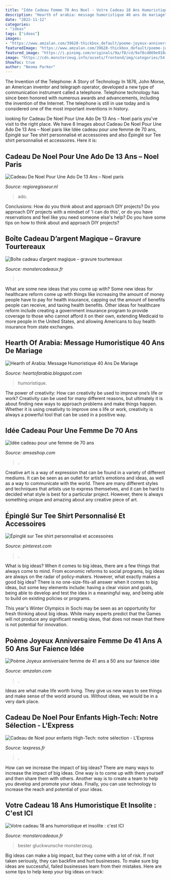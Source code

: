 ```yaml
---
title: "Idée Cadeau Femme 70 Ans Noel - Votre Cadeau 18 Ans Humoristique Et Insolite : C&#039;est Ici"
description: "Hearth of arabia: message humoristique 40 ans de mariage"
date: "2022-11-12"
categories:
- "ideas"
tags: ["ideas"]
images:
- "https://www.amzalan.com/39628-thickbox_default/poeme-joyeux-anniversaire-femme-de-41-ans-a-50-ans-sur-faience-idee-cadeau-fete-neuf-emballe.jpg"
featuredImage: "https://www.amzalan.com/39628-thickbox_default/poeme-joyeux-anniversaire-femme-de-41-ans-a-50-ans-sur-faience-idee-cadeau-fete-neuf-emballe.jpg"
featured_image: "https://i.pinimg.com/originals/9a/f8/cd/9af8cd869e910a51d72ab5b6e3e3fef7.jpg"
image: "https://cdn.monsterzeug.info/assets/frontend/img/categories/54.jpg"
ShowToc: true
author: "Neoma Parker"
---
```



The Invention of the Telephone: A Story of Technology
In 1876, John Morse, an American inventor and telegraph operator, developed a new type of communication instrument called a telephone. Telephone technology has since been honored with numerous awards and advancements, including the invention of the Internet. The telephone is still in use today and is considered one of the most important inventions in history.

	

		
looking for Cadeau De Noel Pour Une Ado De 13 Ans – Noel paris you've visit to the right place. We have 8 Images about Cadeau De Noel Pour Une Ado De 13 Ans – Noel paris like Idée cadeau pour une femme de 70 ans, Épinglé sur Tee shirt personnalisé et accessoires and also Épinglé sur Tee shirt personnalisé et accessoires. Here it is:
		
    
## Cadeau De Noel Pour Une Ado De 13 Ans – Noel Paris

<img loading=lazy src="https://i.pinimg.com/originals/fd/2c/14/fd2c144aa33435c41c53c3802b15e16d.jpg" onerror="this.onerror=null;this.src='https://tse4.mm.bing.net/th?id=OIP.GcmqBgEEKqcIG-jlWFQ3SQHaPZ&amp;pid=15.1';" alt="Cadeau De Noel Pour Une Ado De 13 Ans – Noel paris">

_Source: regioregisseur.nl_

>ado. 

	

Conclusions: How do you think about and approach DIY projects?
Do you approach DIY projects with a mindset of 'I can do this', or do you have reservations and feel like you need someone else's help? Do you have some tips on how to think about and approach DIY projects?

    
## Boîte Cadeau D’argent Magique – Gravure Tourtereaux

<img loading=lazy src="https://cdn.monsterzeug.info/images/product_images/info_images/1700_0.jpg" onerror="this.onerror=null;this.src='https://tse1.mm.bing.net/th?id=OIP.CpBEbxbaeITh7MN4j1X3gwHaHa&amp;pid=15.1';" alt="Boîte cadeau d’argent magique – gravure tourtereaux">

_Source: monstercadeaux.fr_

>. 

	

What are some new ideas that you come up with?
Some new ideas for healthcare reform come up with things like increasing the amount of money people have to pay for health insurance, capping out the amount of benefits people can receive, and taxing health benefits. Other ideas for healthcare reform include creating a government insurance program to provide coverage to those who cannot afford it on their own, extending Medicaid to more people in the United States, and allowing Americans to buy health insurance from state exchanges.

    
## Hearth Of Arabia: Message Humoristique 40 Ans De Mariage

<img loading=lazy src="https://lh3.googleusercontent.com/proxy/l2ZPtmtYI-7U-gns7rM6fmJ4gXbXU7yXFPFrheUyvVedcTuVwgK0_LOJBmAGLJxGuOjBplPsssZGb4WZkJGuUHG7wBoHw8V6D05su35kyLE2NUWyqraQgmP5iGMu8XvJlInHWPM9M-n1t8CSP5dJ8ikDnsIpQZjQvWDN-Z4K6SQzlvHhw4OgnUnliqQ9dzBYlbMN11cfE41x_ddn-AJS8lh95cp7EciEFoLGvSwKOZ41o7Ek1YUPaIE7aa-_REuauDzsSV2vxTcf4D6f-FBPCBoYIsL8fwU2-QgF8Lp93BkajWZbap3FeM2j0Nlm6lsMkm6Nm5EYXg=w1200-h630-p-k-no-nu" onerror="this.onerror=null;this.src='https://tse2.mm.bing.net/th?id=OIP.VEI4O2eiMbUSxBu1RX3WxgHaEq&amp;pid=15.1';" alt="Hearth of Arabia: Message Humoristique 40 Ans De Mariage">

_Source: heartofarabia.blogspot.com_

>humoristique. 

	

The power of creativity: How can creativity be used to improve one’s life or work?
Creativity can be used for many different reasons, but ultimately it is about finding new ways to approach problems and make things happen. Whether it is using creativity to improve one s life or work, creativity is always a powerful tool that can be used in a positive way.

    
## Idée Cadeau Pour Une Femme De 70 Ans

<img loading=lazy src="http://www.amsashop.com/wp-content/uploads/2014/09/idee-cadeau-pour-femme-70-ans.jpg" onerror="this.onerror=null;this.src='https://tse1.mm.bing.net/th?id=OIP.i7a3RqGD_qg1u4r2DzXq4gHaIV&amp;pid=15.1';" alt="Idée cadeau pour une femme de 70 ans">

_Source: amsashop.com_

>. 

	

Creative art is a way of expression that can be found in a variety of different mediums. It can be seen as an outlet for artist’s emotions and ideas, as well as a way to communicate with the world. There are many different styles and techniques that artists use to express themselves, and it can be hard to decided what style is best for a particular project. However, there is always something unique and amazing about any creative piece of art.

    
## Épinglé Sur Tee Shirt Personnalisé Et Accessoires

<img loading=lazy src="https://i.pinimg.com/originals/9a/f8/cd/9af8cd869e910a51d72ab5b6e3e3fef7.jpg" onerror="this.onerror=null;this.src='https://tse1.mm.bing.net/th?id=OIP.PQj5x_KQX6ydsye-BE0sqgHaKR&amp;pid=15.1';" alt="Épinglé sur Tee shirt personnalisé et accessoires">

_Source: pinterest.com_

>. 

	

What is big ideas?
When it comes to big ideas, there are a few things that always come to mind. From economic reforms to social programs, big ideas are always on the radar of policy-makers. However, what exactly makes a good big idea?
There is no one-size-fits-all answer when it comes to big ideas, but some key elements include: having a clear vision and goals, being able to develop and test the idea in a meaningful way, and being able to build on existing policies or programs.

This year's Winter Olympics in Sochi may be seen as an opportunity for fresh thinking about big ideas. While many experts predict that the Games will not produce any significant newbig ideas, that does not mean that there is not potential for innovation.

    
## Poème Joyeux Anniversaire Femme De 41 Ans A 50 Ans Sur Faience Idée

<img loading=lazy src="https://www.amzalan.com/39628-thickbox_default/poeme-joyeux-anniversaire-femme-de-41-ans-a-50-ans-sur-faience-idee-cadeau-fete-neuf-emballe.jpg" onerror="this.onerror=null;this.src='https://tse1.mm.bing.net/th?id=OIP.nzsH67fZi9w8EgZ9PNnHTQHaHa&amp;pid=15.1';" alt="Poème Joyeux anniversaire femme de 41 ans a 50 ans sur faience idée">

_Source: amzalan.com_

>. 

	

Ideas are what make life worth living. They give us new ways to see things and make sense of the world around us. Without ideas, we would be in a very dark place.

    
## Cadeau De Noel Pour Enfants High-Tech: Notre Sélection - L&#039;Express

<img loading=lazy src="https://static.lexpress.fr/medias_10681/w_605,h_350,c_fill,g_north/v1448298089/dix-cadeaux-de-noel-high-tech-pour-les-enfants_5468876.jpg" onerror="this.onerror=null;this.src='https://tse1.mm.bing.net/th?id=OIP.9MbMhII9pMo3P5C5yBe3CAHaES&amp;pid=15.1';" alt="Cadeau de Noel pour enfants High-Tech: notre sélection - L&#039;Express">

_Source: lexpress.fr_

>. 

	

How can we increase the impact of big ideas?
There are many ways to increase the impact of big ideas. One way is to come up with them yourself and then share them with others. Another way is to create a team to help you develop and promote your ideas. Finally, you can use technology to increase the reach and potential of your ideas.

    
## Votre Cadeau 18 Ans Humoristique Et Insolite : C&#039;est ICI

<img loading=lazy src="https://cdn.monsterzeug.info/assets/frontend/img/categories/54.jpg" onerror="this.onerror=null;this.src='https://tse1.mm.bing.net/th?id=OIP.cn9uT-sTSVrcRiFSQ88tHwHaDt&amp;pid=15.1';" alt="Votre cadeau 18 ans humoristique et insolite : c&#039;est ICI">

_Source: monstercadeaux.fr_

>bester gluckwunsche monsterzeug. 

	

Big ideas can make a big impact, but they come with a lot of risk. If not taken seriously, they can backfire and hurt businesses. To make sure big ideas are successful, failed businesses learn from their mistakes. Here are some tips to help keep your big ideas on track:

